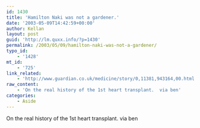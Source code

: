 ```yaml
---
id: 1430
title: 'Hamilton Naki was not a gardener.'
date: '2003-05-09T14:42:59+00:00'
author: Kellan
layout: post
guid: 'http://lm.quxx.info/?p=1430'
permalink: /2003/05/09/hamilton-naki-was-not-a-gardener/
typo_id:
    - '1428'
mt_id:
    - '725'
link_related:
    - 'http://www.guardian.co.uk/medicine/story/0,11381,943164,00.html'
raw_content:
    - 'On the real history of the 1st heart transplant.  via ben'
categories:
    - Aside
---
```


On the real history of the 1st heart transplant. via ben